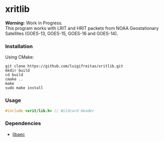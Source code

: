 # xritlib
***Warning:*** Work in Progress.<br>
This program works with LRIT and HRIT packets from NOAA Geostationary Satellites (GOES-13, GOES-15, GOES-16 and GOES-14). 

### Installation 
Using CMake:
```
git clone https://github.com/luigifreitas/xritlib.git
mkdir build
cd build
cmake ..
make
sudo make install
```

### Usage
``` c++
#include <xrit/lib.h> // Wildcard Header
``` 

### Dependencies 
- [libaec](https://github.com/MathisRosenhauer/libaec)

